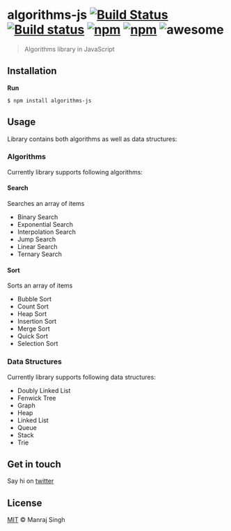 # algorithms-js [![Build Status](https://travis-ci.org/ManrajGrover/algorithms-js.svg?branch=master)](https://travis-ci.org/ManrajGrover/algorithms-js) [![Build status](https://ci.appveyor.com/api/projects/status/6l0vybrb4y0c7eh8?svg=true)](https://ci.appveyor.com/project/ManrajGrover/algorithms-js) [![npm](https://img.shields.io/npm/v/algorithms-js.svg?maxAge=2592000?style=flat-square)](https://www.npmjs.com/package/algorithms-js) [![npm](https://img.shields.io/npm/dt/algorithms-js.svg?maxAge=2592000?style=flat-square)](https://www.npmjs.com/package/algorithms-js) ![awesome](https://img.shields.io/badge/awesome-yes-green.svg)
> Algorithms library in JavaScript

## Installation

**Run**

```shell
$ npm install algorithms-js
```

## Usage
Library contains both algorithms as well as data structures:

### Algorithms
Currently library supports following algorithms:

#### Search
Searches an array of items

- Binary Search
- Exponential Search
- Interpolation Search
- Jump Search
- Linear Search
- Ternary Search

#### Sort
Sorts an array of items

- Bubble Sort
- Count Sort
- Heap Sort
- Insertion Sort
- Merge Sort
- Quick Sort
- Selection Sort

### Data Structures
Currently library supports following data structures:

- Doubly Linked List
- Fenwick Tree
- Graph
- Heap
- Linked List
- Queue
- Stack
- Trie

## Get in touch
Say hi on [twitter](https://twitter.com/manrajsgrover)

## License

[MIT](https://github.com/ManrajGrover/algorithms-js/blob/master/LICENSE) © Manraj Singh
